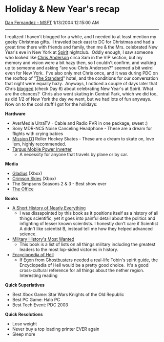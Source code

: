 <div id="page">

# Holiday & New Year's recap

[Dan Fernandez -
MSFT](https://social.msdn.microsoft.com/profile/Dan%20Fernandez%20-%20MSFT)
1/13/2004 12:15:00 AM

-----

<div id="content">

I realized I haven't blogged for a while, and I needed to at least
mention my geeky Christmas gifts.  I traveled back east to DC for
Christmas and had a great time there with friends and family, then me &
the Mrs. celebrated New Year's eve in New York at
[Spirit](http://www.spiritnewyork.com) nightclub.  Oddly enough, I saw
someone who looked like [Chris Anderson](http://www.simplegeek.com)
circa 3am in the VIP section, but my memory and vision were a bit hazy
then, so I couldn't confirm, and walking up to someone and asking “are
you Chris Anderson?" seemed a bit weird even for New York.  I've also
only met Chris once, and it was during PDC on the rooftop of "[The
Standard](http://www.standardhotel.com)" hotel, and the conditions for
our conversation that night were equally hazy.  Anyways, I noticed a
couple of days later that Chris
[blogged](http://www.simplegeek.com/PermaLink.aspx/4d5f4136-1278-40e9-a6b9-be8a3f0457a3)
(check Day 6) about celebrating New Year's at Spirit. What are the
chances?  Chris also went skating in Central Park, which we did too, as
did 1/2 of New York the day we went, but we had lots of fun anyways. 
Now on to the cool stuff I got for the holidays:

**Hardware**

  - AverMedia UltraTV - Cable and Radio PVR in one package, sweet :)
  - Sony MDR-NC5 Noise Canceling Headphone - These are a dream for
    flights with crying babies
  - [Mission
    D1](http://www.missionhockey.com/html/skates/04_rh_D1c.html) Roller
    Hockey Skates - These are a dream to skate on, love 'em, highly
    recommended.
  - [Targus Mobile Power
    Inverter](http://www.targus.com/us/product_details.asp?sku=PAPWR005U)
    - A necessity for anyone that travels by plane or by car.

**Media**

  - [Gladius](http://www.xbox.com/en-us/gladius/default.htm) (Xbox)
  - [Crimson Skies](http://www.xbox.com/en-us/crimsonskies/default.htm)
    (Xbox)
  - The Simpsons Seasons 2 & 3 - Best show ever
  - [The
    Office](http://www.bbcamericashop.com/default.asp?cpa=product&rpa=2&id=1877&mdm=DVD&AID=10273980&PID=1364346)

**Books**

  - [A Short History of Nearly
    Everything](http://www.amazon.com/exec/obidos/ASIN/0767908171/ref=pd_ecc_rvi_2/102-9771136-1984951)
    - I was dissapointed by this book as it positions itself as a
    history of all things scientific, yet it goes into painful detail
    about the politics and infighting of lesser known scientists. I
    honestly don't care if Scientist A didn't like scientist B, instead
    tell me how they helped advanced science.
  - [Military History's Most
    Wanted](http://www.amazon.com/exec/obidos/tg/detail/-/157488509X/qid=1073977279/sr=1-1/ref=sr_1_1/102-9771136-1984951?v=glance&s=books)
    - This book is a list of lists on all things military including the
    greatest leaders to the most lop-sided victories in history.
  - [Encyclopedia of
    Hell](http://www.amazon.com/o/ASIN/0312244428/102-9771136-1984951?%5Fencoding=UTF8&coliid=I16GM7AHZUJQSS&colid=3O1H5D2ZSU34D)
    - If Egon from [Ghostbusters](http://www.ghostbustershq.com) needed
    a real-life Tobin's spirit guide, the Encyclopedia of Hell would be
    a pretty good choice.  It's a good cross-cultural reference for all
    things about the nether region. Interesting reading

**Quick Superlatives**

  - Best Xbox Game: Star Wars Knights of the Old Republic
  - Best PC Game: Halo PC
  - Best Tech Event: PDC 2003

**Quick Resolutions**

  - Lose weight
  - Never buy a top loading printer EVER again
  - Sleep more

</div>

</div>
